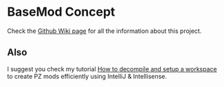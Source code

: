 # BaseMod Concept

Check the [Github Wiki page](https://github.com/Konijima/Project-Zomboid-BaseMod-Concept/wiki) for all the information about this project.

## Also

I suggest you check my tutorial [How to decompile and setup a workspace](https://github.com/Konijima/PZ-Libraries) to create PZ mods efficiently using IntelliJ & Intellisense.
 
